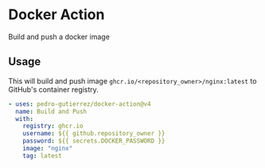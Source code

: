 # Docker Action

Build and push a docker image

## Usage

This will build and push image `ghcr.io/<repository_owner>/nginx:latest` to GitHub's container registry.

```yaml
- uses: pedro-gutierrez/docker-action@v4
  name: Build and Push
  with:
    registry: ghcr.io
    username: ${{ github.repository_owner }}
    password: ${{ secrets.DOCKER_PASSWORD }}
    image: "nginx"
    tag: latest
```
